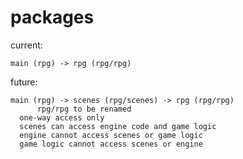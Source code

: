# packages

current:

    main (rpg) -> rpg (rpg/rpg)

future:

    main (rpg) -> scenes (rpg/scenes) -> rpg (rpg/rpg)
		  rpg/rpg to be renamed
      one-way access only
      scenes can access engine code and game logic
      engine cannot access scenes or game logic
      game logic cannot access scenes or engine
